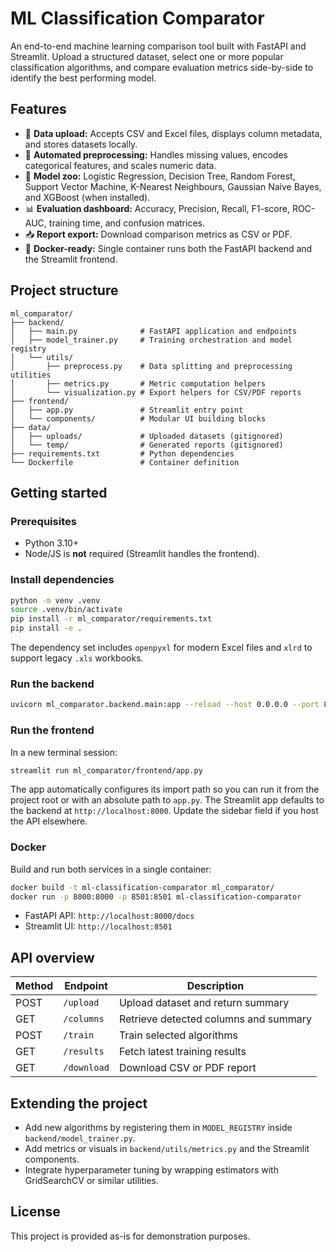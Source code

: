 # ML Classification Comparator

An end-to-end machine learning comparison tool built with FastAPI and Streamlit. Upload a structured dataset, select one or more popular classification algorithms, and compare evaluation metrics side-by-side to identify the best performing model.

## Features

- 📁 **Data upload:** Accepts CSV and Excel files, displays column metadata, and stores datasets locally.
- 🧹 **Automated preprocessing:** Handles missing values, encodes categorical features, and scales numeric data.
- 🤖 **Model zoo:** Logistic Regression, Decision Tree, Random Forest, Support Vector Machine, K-Nearest Neighbours, Gaussian Naive Bayes, and XGBoost (when installed).
- 📊 **Evaluation dashboard:** Accuracy, Precision, Recall, F1-score, ROC-AUC, training time, and confusion matrices.
- 📥 **Report export:** Download comparison metrics as CSV or PDF.
- 🐳 **Docker-ready:** Single container runs both the FastAPI backend and the Streamlit frontend.

## Project structure

```
ml_comparator/
├── backend/
│   ├── main.py              # FastAPI application and endpoints
│   ├── model_trainer.py     # Training orchestration and model registry
│   └── utils/
│       ├── preprocess.py    # Data splitting and preprocessing utilities
│       ├── metrics.py       # Metric computation helpers
│       └── visualization.py # Export helpers for CSV/PDF reports
├── frontend/
│   ├── app.py               # Streamlit entry point
│   └── components/          # Modular UI building blocks
├── data/
│   ├── uploads/             # Uploaded datasets (gitignored)
│   └── temp/                # Generated reports (gitignored)
├── requirements.txt         # Python dependencies
└── Dockerfile               # Container definition
```

## Getting started

### Prerequisites

- Python 3.10+
- Node/JS is **not** required (Streamlit handles the frontend).

### Install dependencies

```bash
python -m venv .venv
source .venv/bin/activate
pip install -r ml_comparator/requirements.txt
pip install -e .
```

The dependency set includes `openpyxl` for modern Excel files and `xlrd` to support legacy `.xls`
workbooks.

### Run the backend

```bash
uvicorn ml_comparator.backend.main:app --reload --host 0.0.0.0 --port 8000
```

### Run the frontend

In a new terminal session:

```bash
streamlit run ml_comparator/frontend/app.py
```

The app automatically configures its import path so you can run it from the project root or
with an absolute path to `app.py`. The Streamlit app defaults to the backend at
`http://localhost:8000`. Update the sidebar field if you host the API elsewhere.

### Docker

Build and run both services in a single container:

```bash
docker build -t ml-classification-comparator ml_comparator/
docker run -p 8000:8000 -p 8501:8501 ml-classification-comparator
```

- FastAPI API: `http://localhost:8000/docs`
- Streamlit UI: `http://localhost:8501`

## API overview

| Method | Endpoint   | Description                     |
| ------ | ---------- | ------------------------------- |
| POST   | `/upload`  | Upload dataset and return summary |
| GET    | `/columns` | Retrieve detected columns and summary |
| POST   | `/train`   | Train selected algorithms        |
| GET    | `/results` | Fetch latest training results    |
| GET    | `/download`| Download CSV or PDF report       |

## Extending the project

- Add new algorithms by registering them in `MODEL_REGISTRY` inside `backend/model_trainer.py`.
- Add metrics or visuals in `backend/utils/metrics.py` and the Streamlit components.
- Integrate hyperparameter tuning by wrapping estimators with GridSearchCV or similar utilities.

## License

This project is provided as-is for demonstration purposes.
